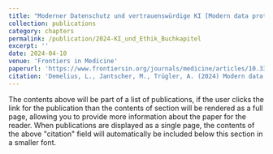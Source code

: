 ```yaml
---
title: "Moderner Datenschutz und vertrauenswürdige KI [Modern data protection and trustworthy AI]"
collection: publications
category: chapters
permalink: /publication/2024-KI_und_Ethik_Buchkapitel
excerpt: ''
date: 2024-04-10
venue: 'Frontiers in Medicine'
paperurl: 'https://www.frontiersin.org/journals/medicine/articles/10.3389/fmed.2024.1301660/full'
citation: 'Demelius, L., Jantscher, M., Trügler, A. (2024) Modern data protection and trustworthy AI [Moderner Datenschutz und vertrauenswürdige KI]. Health Care und Künstliche Intelligenz. Ethische Aspekte verstehen – Entwicklungen gestalten, edited by Andreas Klein, Sebastian Dennerlein & Helmut Ritschl, <i>Narr Francke Attempto Verlag</i>, 2024, pp. 217-234.'
---
```


The contents above will be part of a list of publications, if the user clicks the link for the publication than the contents of section will be rendered as a full page, allowing you to provide more information about the paper for the reader. When publications are displayed as a single page, the contents of the above "citation" field will automatically be included below this section in a smaller font.